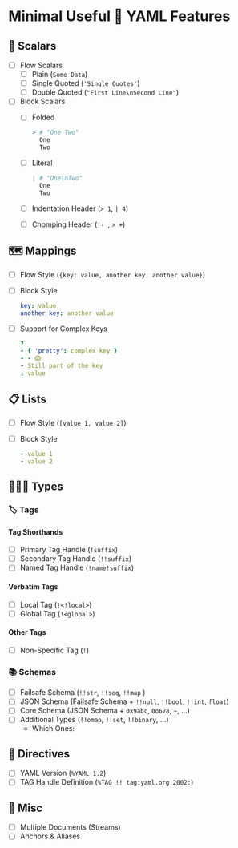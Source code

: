 # Minimal Useful 🐪 YAML Features

## 📏 Scalars

- [ ] Flow Scalars
  - [ ] Plain (`Some Data`)
  - [ ] Single Quoted (`'Single Quotes'`)
  - [ ] Double Quoted (`"First Line\nSecond Line"`)
- [ ] Block Scalars
  - [ ] Folded

    ```yaml
    > # "One Two"
      One
      Two
    ```

  - [ ] Literal

    ```yaml
    | # "One\nTwo"
      One
      Two
    ```

  - [ ] Indentation Header (`> 1`, `| 4`)
  - [ ] Chomping Header (`|- `, `> +`)

## 🗺 Mappings

- [ ] Flow Style (`{key: value, another key: another value}`)
- [ ] Block Style

    ```yaml
    key: value
    another key: another value
    ```

- [ ] Support for Complex Keys

    ```yaml
    ?
    - { 'pretty': complex key }
    - - 😱
    - Still part of the key
    : value
    ```

## 📋 Lists

- [ ] Flow Style (`[value 1, value 2]`)
- [ ] Block Style

    ```yaml
    - value 1
    - value 2
    ```

## 🐠🐙🐶 Types

###  🏷 Tags

#### Tag Shorthands

- [ ] Primary Tag Handle (`!suffix`)
- [ ] Secondary Tag Handle (`!!suffix`)
- [ ] Named Tag Handle (`!name!suffix`)

#### Verbatim Tags

- [ ] Local Tag (`!<!local>`)
- [ ] Global Tag (`!<global>`)

#### Other Tags

- [ ] Non-Specific Tag (`!`)

### 📚 Schemas

- [ ] Failsafe Schema (`!!str`, `!!seq`, `!!map` )
- [ ] JSON Schema (Failsafe Schema  + `!!null`, `!!bool`, `!!int`, `float`)
- [ ] Core Schema (JSON Schema + `0x9abc`, `0o678`, `~`, …)
- [ ] Additional Types (`!!omap`, `!!set`, `!!binary`, …)
  - Which Ones:

## 📢 Directives

- [ ] YAML Version (`%YAML 1.2`)
- [ ] TAG Handle Definition (`%TAG !! tag:yaml.org,2002:`)

## 🥙 Misc

- [ ] Multiple Documents (Streams)
- [ ] Anchors & Aliases

